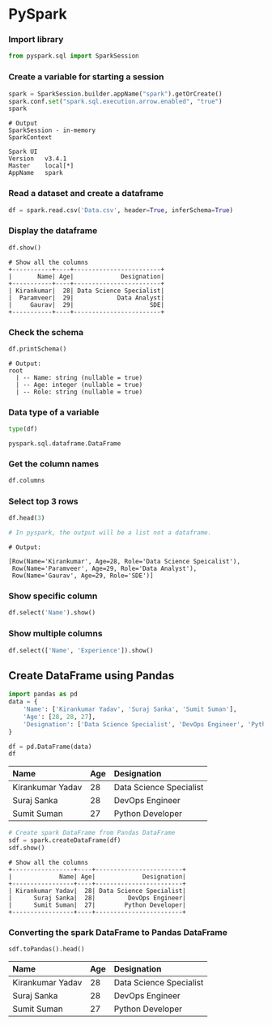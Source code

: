 # PySpark

### Import library
```python
from pyspark.sql import SparkSession
```

### Create a variable for starting a session
```python
spark = SparkSession.builder.appName("spark").getOrCreate()
spark.conf.set("spark.sql.execution.arrow.enabled", "true")
spark
```

```terminal
# Output
SparkSession - in-memory
SparkContext

Spark UI
Version   v3.4.1
Master    local[*]
AppName   spark
```

### Read a dataset and create a dataframe
```python
df = spark.read.csv('Data.csv', header=True, inferSchema=True)
```

### Display the dataframe
```python
df.show()
```
```output
# Show all the columns
+-----------+----+------------------------+
|       Name| Age|             Designation|
+-----------+----+------------------------+
| Kirankumar|  28| Data Science Specialist|
|  Paramveer|  29|            Data Analyst|
|     Gaurav|  29|                     SDE|
+-----------+----+------------------------+
```

### Check the schema
```python
df.printSchema()
```

```terminal
# Output:
root
  | -- Name: string (nullable = true)
  | -- Age: integer (nullable = true)
  | -- Role: string (nullable = true)
```

### Data type of a variable

```python
type(df)
```

```output
pyspark.sql.dataframe.DataFrame
```

### Get the column names
```python
df.columns
```

### Select top 3 rows
```python
df.head(3)

# In pyspark, the output will be a list not a dataframe.
```
```terminal
# Output:

[Row(Name='Kirankumar', Age=28, Role='Data Science Speicalist'),
 Row(Name='Paramveer', Age=29, Role='Data Analyst'),
 Row(Name='Gaurav', Age=29, Role='SDE')]
```

### Show specific column
```python
df.select('Name').show()
```

### Show multiple columns
```python
df.select(['Name', 'Experience']).show()
```

## Create DataFrame using Pandas

```python
import pandas as pd
data = {
    'Name': ['Kirankumar Yadav', 'Suraj Sanka', 'Sumit Suman'],
    'Age': [28, 28, 27],
    'Designation': ['Data Science Specialist', 'DevOps Engineer', 'Python Developer']
}

df = pd.DataFrame(data)
df
```

Name|Age|Designation
:---|:---|:---
Kirankumar Yadav|28|Data Science Specialist
Suraj Sanka|28|DevOps Engineer
Sumit Suman|27|Python Developer


```python
# Create spark DataFrame from Pandas DataFrame
sdf = spark.createDataFrame(df)
sdf.show()
```

```output
# Show all the columns
+-----------------+----+------------------------+
|             Name| Age|             Designation|
+-----------------+----+------------------------+
| Kirankumar Yadav|  28| Data Science Specialist|
|      Suraj Sanka|  28|         DevOps Engineer|
|      Sumit Suman|  27|        Python Developer|
+-----------------+----+------------------------+
```

### Converting the spark DataFrame to Pandas DataFrame 

```python
sdf.toPandas().head()
```

Name|Age|Designation
:---|:---|:---
Kirankumar Yadav|28|Data Science Specialist
Suraj Sanka|28|DevOps Engineer
Sumit Suman|27|Python Developer
